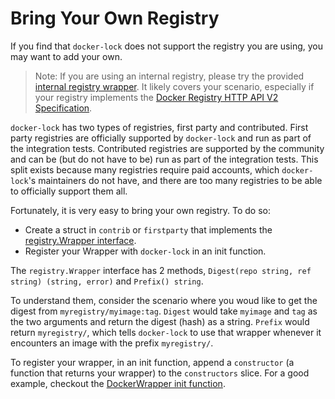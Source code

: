 # Bring Your Own Registry

If you find that `docker-lock` does not support the registry you are using,
you may want to add your own.

> Note: If you are using an internal registry, please try the provided
[internal registry wrapper](./internal-registry.md). It likely covers your
scenario, especially if your registry implements the
[Docker Registry HTTP API V2 Specification](https://docs.docker.com/registry/spec/api/).

`docker-lock` has two types of registries, first party and contributed.
First party registries are officially supported by `docker-lock` and run as
part of the integration tests. Contributed registries are supported by the
community and can be (but do not have to be) run as part of the integration
tests. This split exists because many registries require paid accounts, which
`docker-lock`'s maintainers do not have, and there are too many registries to
be able to officially support them all.

Fortunately, it is very easy to bring your own registry. To do so:
* Create a struct in `contrib` or `firstparty` that implements the
[registry.Wrapper interface](../../pkg/generate/registry/wrapper.go).
* Register your Wrapper with `docker-lock` in an init function.

The `registry.Wrapper` interface has 2 methods,
`Digest(repo string, ref string) (string, error)` and `Prefix() string`.

To understand them, consider the scenario where you woud like to get the digest
from `myregistry/myimage:tag`. `Digest` would take `myimage` and `tag` as the
two arguments and return the digest (hash) as a string. `Prefix` would return
`myregistry/`, which tells `docker-lock` to use that wrapper whenever it
encounters an image with the prefix `myregistry/`.

To register your wrapper, in an init function, append a `constructor` (a
function that returns your wrapper) to the `constructors` slice. For a good
example, checkout the
[DockerWrapper init function](../../pkg/generate/registry/firstparty/docker.go).